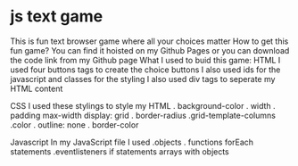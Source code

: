 # js text game
This is fun text browser game where all your choices matter
How to get this fun game? You can find it hoisted on my Github Pages or you can download the code link from my Github page
What I used to buid this game:
HTML
I used four buttons tags to create the choice buttons
I also used ids for the javascript and classes for the styling
I also used div tags to seperate my HTML content

CSS
I used these stylings to style my HTML
. background-color
. width
. padding
max-width
display: grid
. border-radius
.grid-template-columns
.color
. outline: none
. border-color

Javascript
In my JavaScript file I used
.objects
. functions
forEach statements
.eventlisteners
if statements
arrays with objects

